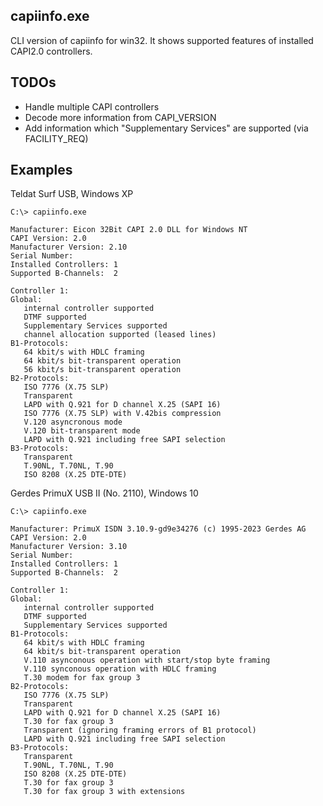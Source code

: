 ## capiinfo.exe

CLI version of capiinfo for win32.
It shows supported features of installed CAPI2.0 controllers.

## TODOs

* Handle multiple CAPI controllers
* Decode more information from CAPI_VERSION
* Add information which "Supplementary Services" are supported (via FACILITY_REQ)

## Examples

Teldat Surf USB, Windows XP

```
C:\> capiinfo.exe

Manufacturer: Eicon 32Bit CAPI 2.0 DLL for Windows NT
CAPI Version: 2.0
Manufacturer Version: 2.10
Serial Number:
Installed Controllers: 1
Supported B-Channels:  2

Controller 1:
Global:
   internal controller supported
   DTMF supported
   Supplementary Services supported
   channel allocation supported (leased lines)
B1-Protocols:
   64 kbit/s with HDLC framing
   64 kbit/s bit-transparent operation
   56 kbit/s bit-transparent operation
B2-Protocols:
   ISO 7776 (X.75 SLP)
   Transparent
   LAPD with Q.921 for D channel X.25 (SAPI 16)
   ISO 7776 (X.75 SLP) with V.42bis compression
   V.120 asyncronous mode
   V.120 bit-transparent mode
   LAPD with Q.921 including free SAPI selection
B3-Protocols:
   Transparent
   T.90NL, T.70NL, T.90
   ISO 8208 (X.25 DTE-DTE)
```

Gerdes PrimuX USB II (No. 2110), Windows 10

```
C:\> capiinfo.exe

Manufacturer: PrimuX ISDN 3.10.9-gd9e34276 (c) 1995-2023 Gerdes AG
CAPI Version: 2.0
Manufacturer Version: 3.10
Serial Number:
Installed Controllers: 1
Supported B-Channels:  2

Controller 1:
Global:
   internal controller supported
   DTMF supported
   Supplementary Services supported
B1-Protocols:
   64 kbit/s with HDLC framing
   64 kbit/s bit-transparent operation
   V.110 asynconous operation with start/stop byte framing
   V.110 synconous operation with HDLC framing
   T.30 modem for fax group 3
B2-Protocols:
   ISO 7776 (X.75 SLP)
   Transparent
   LAPD with Q.921 for D channel X.25 (SAPI 16)
   T.30 for fax group 3
   Transparent (ignoring framing errors of B1 protocol)
   LAPD with Q.921 including free SAPI selection
B3-Protocols:
   Transparent
   T.90NL, T.70NL, T.90
   ISO 8208 (X.25 DTE-DTE)
   T.30 for fax group 3
   T.30 for fax group 3 with extensions
```


